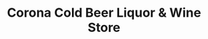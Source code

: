 ---
title: "Corona Cold Beer Liquor & Wine Store"
url: /medicine-hat/corona-cold-beer-liquor-and-wine-store/
shop: alcohol
---